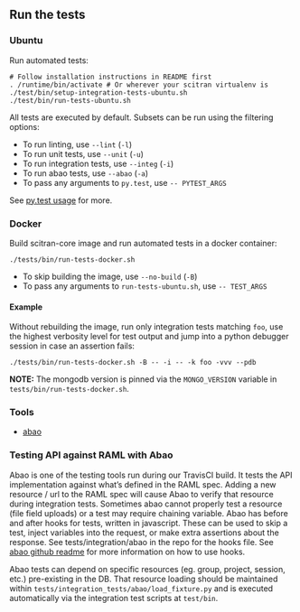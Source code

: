## Run the tests

### Ubuntu
Run automated tests:
```
# Follow installation instructions in README first
. /runtime/bin/activate # Or wherever your scitran virtualenv is
./test/bin/setup-integration-tests-ubuntu.sh
./test/bin/run-tests-ubuntu.sh
```
All tests are executed by default. Subsets can be run using the filtering options:

* To run linting, use `--lint` (`-l`)
* To run unit tests, use `--unit` (`-u`)
* To run integration tests, use `--integ` (`-i`)
* To run abao tests, use `--abao` (`-a`)
* To pass any arguments to `py.test`, use `-- PYTEST_ARGS`

See [py.test usage](https://docs.pytest.org/en/latest/usage.html) for more.

### Docker
Build scitran-core image and run automated tests in a docker container:
```
./tests/bin/run-tests-docker.sh
```
* To skip building the image, use `--no-build` (`-B`)
* To pass any arguments to `run-tests-ubuntu.sh`, use `-- TEST_ARGS`


#### Example
Without rebuilding the image, run only integration tests matching `foo`, use the highest verbosity level for test output and jump into a python debugger session in case an assertion fails:
```
./tests/bin/run-tests-docker.sh -B -- -i -- -k foo -vvv --pdb
```

**NOTE:** The mongodb version is pinned via the `MONGO_VERSION` variable in `tests/bin/run-tests-docker.sh`.

### Tools
- [abao](https://github.com/cybertk/abao/)

### Testing API against RAML with Abao
Abao is one of the testing tools run during our TravisCI build.  It tests the API implementation against what’s defined in the RAML spec.  Adding a new resource / url to the RAML spec will cause Abao to verify that resource during integration tests.  Sometimes abao cannot properly test a resource (file field uploads) or a test may require chaining variable.  Abao has before and after hooks for tests, written in javascript.  These can be used to skip a test, inject variables into the request, or make extra assertions about the response.  See tests/integration/abao in the repo for the hooks file.  See [abao github readme](https://github.com/cybertk/abao/blob/master/README.md) for more information on how to use hooks.

Abao tests can depend on specific resources (eg. group, project, session, etc.) pre-existing in the DB. That resource loading should be maintained within `tests/integration_tests/abao/load_fixture.py` and is executed automatically via the integration test scripts at `test/bin`.
